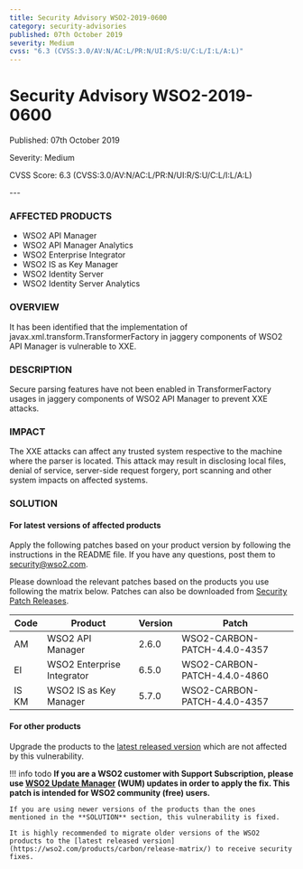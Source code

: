 ```yaml
---
title: Security Advisory WSO2-2019-0600
category: security-advisories
published: 07th October 2019
severity: Medium
cvss: "6.3 (CVSS:3.0/AV:N/AC:L/PR:N/UI:R/S:U/C:L/I:L/A:L)"
---
```


# Security Advisory WSO2-2019-0600

<p class="doc-info">Published: 07th October 2019</p>
<p class="doc-info">Severity: Medium</p>
<p class="doc-info">CVSS Score: 6.3 (CVSS:3.0/AV:N/AC:L/PR:N/UI:R/S:U/C:L/I:L/A:L)</p>
---

### AFFECTED PRODUCTS
* WSO2 API Manager
* WSO2 API Manager Analytics
* WSO2 Enterprise Integrator
* WSO2 IS as Key Manager
* WSO2 Identity Server
* WSO2 Identity Server Analytics


### OVERVIEW
It has been identified that the implementation of javax.xml.transform.TransformerFactory in jaggery components of WSO2 API Manager is vulnerable to XXE.


### DESCRIPTION
Secure parsing features have not been enabled in TransformerFactory usages in jaggery components of WSO2 API Manager to prevent XXE attacks.


### IMPACT
The XXE attacks can affect any trusted system respective to the machine where the parser is located. This attack may result in disclosing local files, denial of service, server-side request forgery, port scanning and other system impacts on affected systems.


### SOLUTION

#### For latest versions of affected products
Apply the following patches based on your product version by following the instructions in the README file. If you have any questions, post them to <security@wso2.com>.

Please download the relevant patches based on the products you use following the matrix below. Patches can also be downloaded from [Security Patch Releases](https://wso2.com/security-patch-releases/).


| **Code** | **Product**                | **Version** | **Patch**                    |
| -------- | -------------------------- | ----------- | ---------------------------- |
| AM       | WSO2 API Manager           | 2.6.0       | WSO2-CARBON-PATCH-4.4.0-4357 |
| EI       | WSO2 Enterprise Integrator | 6.5.0       | WSO2-CARBON-PATCH-4.4.0-4860 |
| IS KM    | WSO2 IS as Key Manager     | 5.7.0       | WSO2-CARBON-PATCH-4.4.0-4357 |


#### For other products
Upgrade the products to the [latest released version](https://wso2.com/products/carbon/release-matrix/) which are not affected by this vulnerability.


!!! info todo
    **If you are a WSO2 customer with Support Subscription, please use [WSO2 Update Manager](https://wso2.com/updates/wum) (WUM) updates in order to apply the fix. This patch is intended for WSO2 community (free) users.**

    If you are using newer versions of the products than the ones mentioned in the **SOLUTION** section, this vulnerability is fixed.

    It is highly recommended to migrate older versions of the WSO2 products to the [latest released version](https://wso2.com/products/carbon/release-matrix/) to receive security fixes.
